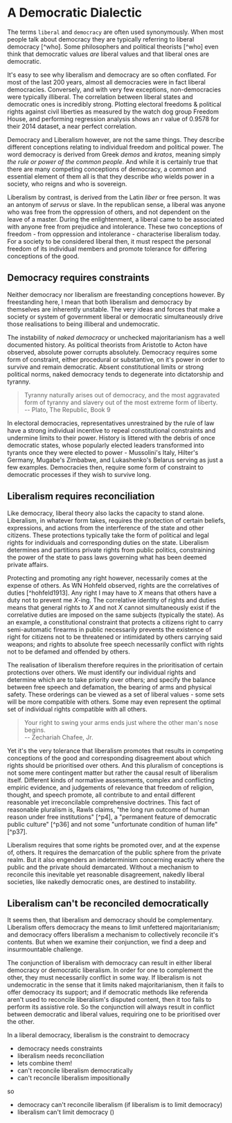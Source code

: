 # A Democratic Dialectic

The terms `liberal` and `democracy` are often used synonymously.  When most people talk about democracy they are typically referring to liberal democracy [^who].  Some philosophers and political theorists [^who] even think that democratic values _are_ liberal values and that liberal ones are democratic.

It's easy to see why liberalism and democracy are so often conflated.  For most of the last 200 years, almost all democracies were in fact liberal democracies.  Conversely, and with very few exceptions, non-democracies were typically illiberal.  The correlation between liberal states and democratic ones is incredibly strong.  Plotting electoral freedoms & political rights against civil liberties as measured by the watch dog group Freedom House, and performing regression analysis shows an r value of 0.9578 for their 2014 dataset, a near perfect correlation.   

Democracy and Liberalism however, are not the same things.  They describe different conceptions relating to individual freedom and political power.  The word democracy is derived from Greek _demos_ and _kratos_, meaning simply _the rule or power of the common people_.  And while it is certainly true that there are many competing conceptions of democracy, a common and essential element of them all is that they describe _who_ wields power in a society, who reigns and who is sovereign.

Liberalism by contrast, is derived from the Latin _liber_ or free person.  It was an antonym of _servus_ or slave. In the republican sense, a liberal was anyone who was free from the oppression of others, and not dependent on the leave of a master.  During the enlightenment, a liberal came to be associated with anyone free from prejudice and intolerance.  These two conceptions of freedom - from oppression and intolerance - characterise liberalism today.  For a society to be considered liberal then, it must respect the personal freedom of its individual members and promote tolerance for differing conceptions of the good.


## Democracy requires constraints

Neither democracy nor liberalism are freestanding conceptions however.  By freestanding here, I mean that both liberalism and democracy by themselves are inherently unstable.  The very ideas and forces that make a society or system of government liberal or democratic simultaneously drive those realisations to being illiberal and undemocratic.

The instability of _naked democracy_ or unchecked majoritarianism has a well documented history.  As political theorists from Aristotle to Acton have observed, absolute power corrupts absolutely.  Democracy requires some form of constraint, either procedural or substantive, on it's power in order to survive and remain democratic. Absent constitutional limits or strong political norms, naked democracy tends to degenerate into dictatorship and tyranny.  

> Tyranny naturally arises out of democracy, and the most aggravated form of tyranny and slavery out of the most extreme form of liberty.  
> -- Plato, The Republic, Book 9

In electoral democracies, representatives unrestrained by the rule of law have a strong individual incentive to repeal constitutional constraints and undermine limits to their power.  History is littered with the debris of once democratic states, whose popularly elected leaders transformed into tyrants once they were elected to power - Mussolini's Italy, Hilter's Germany, Mugabe's Zimbabwe, and Lukashenko's Belarus serving as just a few examples. Democracies then, require some form of constraint to democratic processes if they wish to survive long.


## Liberalism requires reconciliation

Like democracy, liberal theory also lacks the capacity to stand alone.  Liberalism, in whatever form takes, requires the protection of certain beliefs, expressions, and actions from the interference of the state and other citizens.  These protections typically take the form of political and legal rights for individuals and corresponding duties on the state.  Liberalism determines and partitions private rights from public politics, constraining the power of the state to pass laws governing what has been deemed private affairs.  

Protecting and promoting any right however, necessarily comes at the expense of others.  As WN Hohfeld observed, rights are the correlatives of duties [^hohfeld1913].  Any right I may have to _X_ means that others have a duty not to prevent me _X_-ing.  The correlative identity of rights and duties means that general rights to _X_ and not _X_ cannot simultaneously exist if the correlative duties are imposed on the same subjects (typically the state).  As an example, a constitutional constraint that protects a citizens right to carry semi-automatic firearms in public necessarily prevents the existence of right for citizens not to be threatened or intimidated by others carrying said weapons; and rights to absolute free speech necessarily conflict with rights not to be defamed and offended by others.

The realisation of liberalism therefore requires in the prioritisation of certain protections over others.  We must identify our individual rights and determine which are to take priority over others; and specify the balance between free speech and defamation, the bearing of arms and physical safety.  These orderings can be viewed as a set of liberal values - some sets will be more compatible with others.  Some may even represent the optimal set of individual rights compatible with all others.  

> Your right to swing your arms ends just where the other man's nose begins.   
> -- Zechariah Chafee, Jr.

Yet it's the very tolerance that liberalism promotes that results in competing conceptions of the good and corresponding disagreement about which rights should be prioritised over others.  And this pluralism of conceptions is not some mere contingent matter but rather the causal result of liberalism itself.  Different kinds of normative assessments, complex and conflicting empiric evidence, and judgements of relevance that freedom of religion, thought, and speech promote, all contribute to and entail different reasonable yet irreconcilable comprehensive doctrines. This fact of reasonable pluralism is, Rawls claims, "the long run outcome of human reason under free institutions" [^p4], a "permanent feature of democratic public culture" [^p36] and not some "unfortunate condition of human life" [^p37].  

Liberalism requires that some rights be promoted over, and at the expense of, others.  It requires the demarcation of the public sphere from the private realm.  But it also engenders an indeterminism concerning exactly where the public and the private should demarcated.  Without a mechanism to reconcile this inevitable yet reasonable disagreement, nakedly liberal societies, like nakedly democratic ones, are destined to instability.


## Liberalism can't be reconciled democratically

It seems then, that liberalism and democracy should be complementary.  Liberalism offers democracy the means to limit unfettered majoritarianism; and democracy offers liberalism a mechanism to collectively reconcile it's contents.  But when we examine their conjunction, we find a deep and insurmountable challenge.

The conjunction of liberalism with democracy can result in either liberal democracy or democratic liberalism.  In order for one to complement the other, they must necessarily conflict in some way.  If liberalism is not undemocratic in the sense that it limits naked majoritarianism, then it fails to offer democracy its support; and if democratic methods like referenda aren't used to reconcile liberalism's disputed content, then it too fails to perform its assistive role.  So the conjunction will always result in conflict between democratic and liberal values, requiring one to be prioritised over the other.

In a liberal democracy, liberalism is the constraint to democracy



- democracy needs constraints
- liberalism needs reconciliation
- lets combine them!
- can't reconcile liberalism democratically
- can't reconcile liberalism impositionally

so 

- democracy can't reconcile liberalism (if liberalism is to limit democracy)
- liberalism can't limit democracy ()



